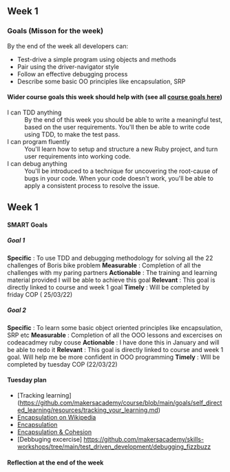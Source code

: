 ## Week 1

### Goals (Misson for the week)

By the end of the week all developers can:

* Test-drive a simple program using objects and methods
* Pair using the driver-navigator style
* Follow an effective debugging process
* Describe some basic OO principles like encapsulation, SRP

#### Wider course goals this week should help with (see all [course goals here](https://github.com/makersacademy/course/blob/main/goals/course_goals.md))

<dl>
  <dt>I can TDD anything</dt>
  <dd>By the end of this week you should be able to write a meaningful test, based on the user requirements. You'll then be able to write code using TDD, to make the test pass.</dd>
  <dt>I can program fluently</dt>
  <dd>You'll learn how to setup and structure a new Ruby project, and turn user requirements into working code.</dd>
  <dt>I can debug anything</dt>
  <dd>You'll be introduced to a technique for uncovering the root-cause of bugs in your code. When your code doesn't work, you'll be able to apply a consistent process to resolve the issue.</dd>
</dl>

## Week 1

#### SMART Goals 

##### Goal 1
 **Specific** : To use TDD and debugging methodology for solving all the 22 challenges of Boris bike problem
 **Measurable** : Completion of all the challenges with my paring partners
 **Actionable** : The training and learning material provided I will be able to achieve this goal
 **Relevant** : This goal is directly linked to course and week 1 goal 
 **Timely** : Will be completed by friday COP ( 25/03/22)

##### Goal 2
 **Specific** : To learn some basic object oriented principles like encapsulation, SRP etc 
 **Measurable** : Completion of all the OOO lessons and excercises on codeacadmey ruby couse
 **Actionable** : I have done this in January and will be able to redo it
 **Relevant** : This goal is directly linked to course and week 1 goal. Will help me be more confident in OOO programming 
 **Timely** : WIll be completed by tuesday COP (22/03/22)



#### Tuesday plan 

* [Tracking learning] (https://github.com/makersacademy/course/blob/main/goals/self_directed_learning/resources/tracking_your_learning.md)
* [Encapsulation on Wikipedia](https://en.wikipedia.org/wiki/Encapsulation_%28computer_programming%29)
* [Encapsulation](https://github.com/makersacademy/skills-workshops/tree/main/test_driven_development/oop_1)
* [Encapsulation & Cohesion](https://github.com/makersacademy/skills-workshops/blob/main/practicals/object_oriented_design/encapsulation.md)
* [Debbuging excercise] https://github.com/makersacademy/skills-workshops/tree/main/test_driven_development/debugging_fizzbuzz

#### Reflection at the end of the week





